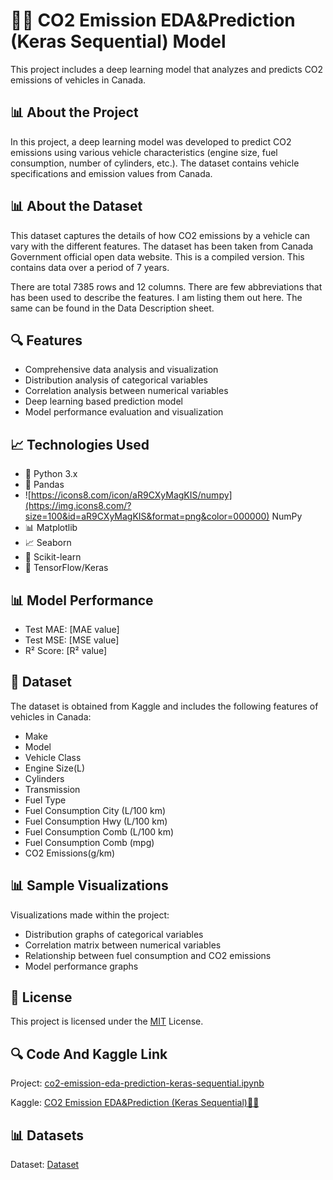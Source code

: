 # 🚗💨 CO2 Emission EDA&Prediction (Keras Sequential) Model
This project includes a deep learning model that analyzes and predicts CO2 emissions of vehicles in Canada.

## 📊 About the Project

In this project, a deep learning model was developed to predict CO2 emissions using various vehicle characteristics (engine size, fuel consumption, number of cylinders, etc.). The dataset contains vehicle specifications and emission values from Canada.

## 📊 About the Dataset

This dataset captures the details of how CO2 emissions by a vehicle can vary with the different features. The dataset has been taken from Canada Government official open data website. This is a compiled version. This contains data over a period of 7 years.

There are total 7385 rows and 12 columns. There are few abbreviations that has been used to describe the features. I am listing them out here. The same can be found in the Data Description sheet.

## 🔍 Features

- Comprehensive data analysis and visualization
- Distribution analysis of categorical variables
- Correlation analysis between numerical variables
- Deep learning based prediction model
- Model performance evaluation and visualization

## 📈 Technologies Used

- 🐍 Python 3.x
- 🐼 Pandas
- ![https://icons8.com/icon/aR9CXyMagKIS/numpy](https://img.icons8.com/?size=100&id=aR9CXyMagKIS&format=png&color=000000) NumPy
- 📊 Matplotlib
- 📈 Seaborn
- 🤖 Scikit-learn
- 🤖 TensorFlow/Keras

## 📊 Model Performance

- Test MAE: [MAE value]
- Test MSE: [MSE value]
- R² Score: [R² value]

## 📝 Dataset

The dataset is obtained from Kaggle and includes the following features of vehicles in Canada:
- Make
- Model
- Vehicle Class
- Engine Size(L)
- Cylinders
- Transmission
- Fuel Type
- Fuel Consumption City (L/100 km)
- Fuel Consumption Hwy (L/100 km)
- Fuel Consumption Comb (L/100 km)
- Fuel Consumption Comb (mpg)
- CO2 Emissions(g/km) 

## 📊 Sample Visualizations

Visualizations made within the project:
- Distribution graphs of categorical variables
- Correlation matrix between numerical variables
- Relationship between fuel consumption and CO2 emissions
- Model performance graphs

## 📜 License

This project is licensed under the [MIT](LICENSE) License.

## 🔍 Code And Kaggle Link
Project: [co2-emission-eda-prediction-keras-sequential.ipynb](https://github.com/omerfarukyuce/CO2-Emission-EDA-Prediction-Keras-Sequential/blob/main/co2-emission-eda-prediction-keras-sequential.ipynb)

Kaggle: [CO2 Emission EDA&Prediction (Keras Sequential)🚗💨](https://www.kaggle.com/code/merfarukyce/co2-emission-eda-prediction-keras-sequential)

## 📊 Datasets
Dataset: [Dataset](https://www.kaggle.com/datasets/debajyotipodder/co2-emission-by-vehicles/data)
